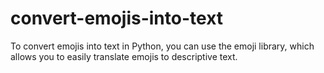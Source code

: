 # convert-emojis-into-text
To convert emojis into text in Python, you can use the emoji library, which allows you to easily translate emojis to descriptive text.
